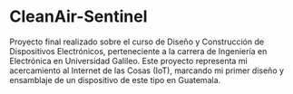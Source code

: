 # CleanAir-Sentinel
Proyecto final realizado sobre el curso de Diseño y Construcción de Dispositivos Electrónicos, perteneciente a la carrera de Ingeniería en Electrónica en Universidad Galileo. Este proyecto representa mi acercamiento al Internet de las Cosas (IoT), marcando mi primer diseño y ensamblaje de un dispositivo de este tipo en Guatemala.
